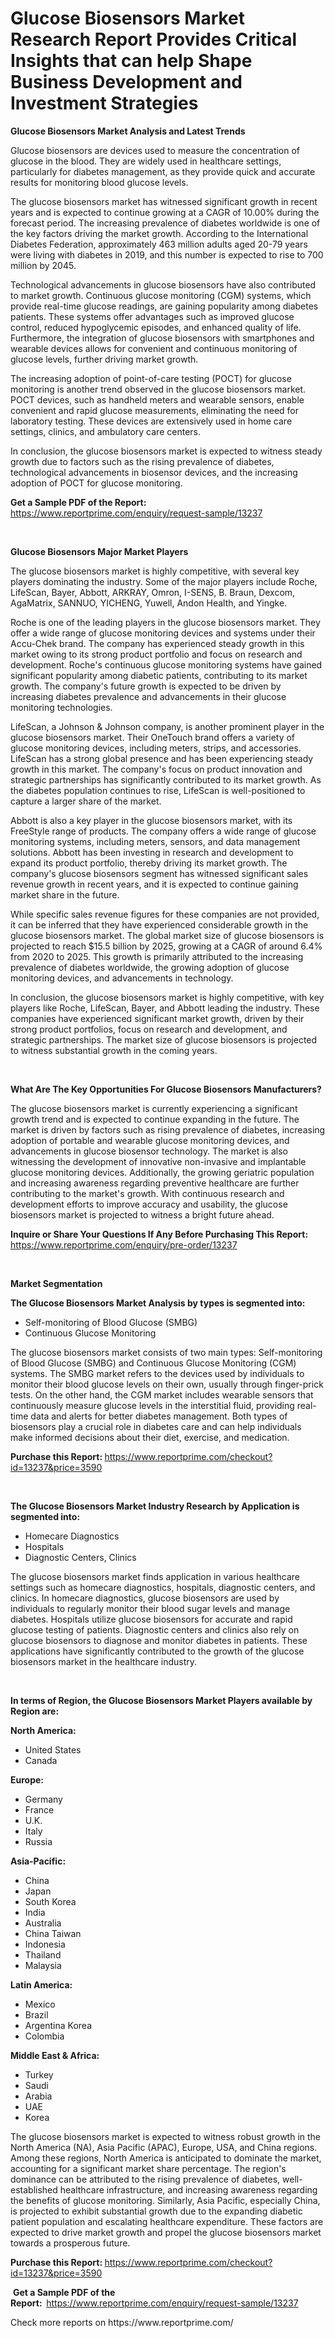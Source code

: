<p><h1>Glucose Biosensors Market Research Report Provides Critical Insights that can help Shape Business Development and Investment Strategies</h1></p><p><strong>Glucose Biosensors Market Analysis and Latest Trends</strong></p>
<p><p>Glucose biosensors are devices used to measure the concentration of glucose in the blood. They are widely used in healthcare settings, particularly for diabetes management, as they provide quick and accurate results for monitoring blood glucose levels.</p><p>The glucose biosensors market has witnessed significant growth in recent years and is expected to continue growing at a CAGR of 10.00% during the forecast period. The increasing prevalence of diabetes worldwide is one of the key factors driving the market growth. According to the International Diabetes Federation, approximately 463 million adults aged 20-79 years were living with diabetes in 2019, and this number is expected to rise to 700 million by 2045.</p><p>Technological advancements in glucose biosensors have also contributed to market growth. Continuous glucose monitoring (CGM) systems, which provide real-time glucose readings, are gaining popularity among diabetes patients. These systems offer advantages such as improved glucose control, reduced hypoglycemic episodes, and enhanced quality of life. Furthermore, the integration of glucose biosensors with smartphones and wearable devices allows for convenient and continuous monitoring of glucose levels, further driving market growth.</p><p>The increasing adoption of point-of-care testing (POCT) for glucose monitoring is another trend observed in the glucose biosensors market. POCT devices, such as handheld meters and wearable sensors, enable convenient and rapid glucose measurements, eliminating the need for laboratory testing. These devices are extensively used in home care settings, clinics, and ambulatory care centers.</p><p>In conclusion, the glucose biosensors market is expected to witness steady growth due to factors such as the rising prevalence of diabetes, technological advancements in biosensor devices, and the increasing adoption of POCT for glucose monitoring.</p></p>
<p><strong>Get a Sample PDF of the Report:&nbsp;</strong> <a href="https://www.reportprime.com/enquiry/request-sample/13237">https://www.reportprime.com/enquiry/request-sample/13237</a></p>
<p>&nbsp;</p>
<p><strong>Glucose Biosensors Major Market Players</strong></p>
<p><p>The glucose biosensors market is highly competitive, with several key players dominating the industry. Some of the major players include Roche, LifeScan, Bayer, Abbott, ARKRAY, Omron, I-SENS, B. Braun, Dexcom, AgaMatrix, SANNUO, YICHENG, Yuwell, Andon Health, and Yingke.</p><p>Roche is one of the leading players in the glucose biosensors market. They offer a wide range of glucose monitoring devices and systems under their Accu-Chek brand. The company has experienced steady growth in this market owing to its strong product portfolio and focus on research and development. Roche's continuous glucose monitoring systems have gained significant popularity among diabetic patients, contributing to its market growth. The company's future growth is expected to be driven by increasing diabetes prevalence and advancements in their glucose monitoring technologies.</p><p>LifeScan, a Johnson & Johnson company, is another prominent player in the glucose biosensors market. Their OneTouch brand offers a variety of glucose monitoring devices, including meters, strips, and accessories. LifeScan has a strong global presence and has been experiencing steady growth in this market. The company's focus on product innovation and strategic partnerships has significantly contributed to its market growth. As the diabetes population continues to rise, LifeScan is well-positioned to capture a larger share of the market.</p><p>Abbott is also a key player in the glucose biosensors market, with its FreeStyle range of products. The company offers a wide range of glucose monitoring systems, including meters, sensors, and data management solutions. Abbott has been investing in research and development to expand its product portfolio, thereby driving its market growth. The company's glucose biosensors segment has witnessed significant sales revenue growth in recent years, and it is expected to continue gaining market share in the future.</p><p>While specific sales revenue figures for these companies are not provided, it can be inferred that they have experienced considerable growth in the glucose biosensors market. The global market size of glucose biosensors is projected to reach $15.5 billion by 2025, growing at a CAGR of around 6.4% from 2020 to 2025. This growth is primarily attributed to the increasing prevalence of diabetes worldwide, the growing adoption of glucose monitoring devices, and advancements in technology.</p><p>In conclusion, the glucose biosensors market is highly competitive, with key players like Roche, LifeScan, Bayer, and Abbott leading the industry. These companies have experienced significant market growth, driven by their strong product portfolios, focus on research and development, and strategic partnerships. The market size of glucose biosensors is projected to witness substantial growth in the coming years.</p></p>
<p>&nbsp;</p>
<p><strong>What Are The Key Opportunities For Glucose Biosensors Manufacturers?</strong></p>
<p><p>The glucose biosensors market is currently experiencing a significant growth trend and is expected to continue expanding in the future. The market is driven by factors such as rising prevalence of diabetes, increasing adoption of portable and wearable glucose monitoring devices, and advancements in glucose biosensor technology. The market is also witnessing the development of innovative non-invasive and implantable glucose monitoring devices. Additionally, the growing geriatric population and increasing awareness regarding preventive healthcare are further contributing to the market's growth. With continuous research and development efforts to improve accuracy and usability, the glucose biosensors market is projected to witness a bright future ahead.</p></p>
<p><strong>Inquire or Share Your Questions If Any Before Purchasing This Report:</strong> <a href="https://www.reportprime.com/enquiry/pre-order/13237">https://www.reportprime.com/enquiry/pre-order/13237</a></p>
<p>&nbsp;</p>
<p><strong>Market Segmentation</strong></p>
<p><strong>The Glucose Biosensors Market Analysis by types is segmented into:</strong></p>
<p><ul><li>Self-monitoring of Blood Glucose (SMBG)</li><li>Continuous Glucose Monitoring</li></ul></p>
<p><p>The glucose biosensors market consists of two main types: Self-monitoring of Blood Glucose (SMBG) and Continuous Glucose Monitoring (CGM) systems. The SMBG market refers to the devices used by individuals to monitor their blood glucose levels on their own, usually through finger-prick tests. On the other hand, the CGM market includes wearable sensors that continuously measure glucose levels in the interstitial fluid, providing real-time data and alerts for better diabetes management. Both types of biosensors play a crucial role in diabetes care and can help individuals make informed decisions about their diet, exercise, and medication.</p></p>
<p><strong>Purchase this Report:&nbsp;</strong><a href="https://www.reportprime.com/checkout?id=13237&price=3590">https://www.reportprime.com/checkout?id=13237&price=3590</a></p>
<p>&nbsp;</p>
<p><strong>The Glucose Biosensors Market Industry Research by Application is segmented into:</strong></p>
<p><ul><li>Homecare Diagnostics</li><li>Hospitals</li><li>Diagnostic Centers, Clinics</li></ul></p>
<p><p>The glucose biosensors market finds application in various healthcare settings such as homecare diagnostics, hospitals, diagnostic centers, and clinics. In homecare diagnostics, glucose biosensors are used by individuals to regularly monitor their blood sugar levels and manage diabetes. Hospitals utilize glucose biosensors for accurate and rapid glucose testing of patients. Diagnostic centers and clinics also rely on glucose biosensors to diagnose and monitor diabetes in patients. These applications have significantly contributed to the growth of the glucose biosensors market in the healthcare industry.</p></p>
<p>&nbsp;</p>
<p><strong>In terms of Region, the Glucose Biosensors Market Players available by Region are:</strong></p>
<p>
    <p> <strong> North America: </strong>
        <ul>
            <li>United States</li>
            <li>Canada</li>
        </ul>
        </p> 
    <p> <strong> Europe: </strong>
        <ul>
            <li>Germany</li>
            <li>France</li>
            <li>U.K.</li>
            <li>Italy</li>
            <li>Russia</li>
        </ul>
        </p> 
    <p> <strong> Asia-Pacific: </strong>
        <ul>
            <li>China</li>
            <li>Japan</li>
            <li>South Korea</li>
            <li>India</li>
            <li>Australia</li>
            <li>China Taiwan</li>
            <li>Indonesia</li>
            <li>Thailand</li>
            <li>Malaysia</li>
        </ul>
        </p> 
    <p> <strong> Latin America: </strong>
        <ul>
            <li>Mexico</li>
            <li>Brazil</li>
            <li>Argentina Korea</li>
            <li>Colombia</li>
        </ul>
        </p> 
    <p> <strong> Middle East & Africa: </strong>
        <ul>
            <li>Turkey</li>
            <li>Saudi</li>
            <li>Arabia</li>
            <li>UAE</li>
            <li>Korea</li>
        </ul>
    </p>
    </p>
<p><p>The glucose biosensors market is expected to witness robust growth in the North America (NA), Asia Pacific (APAC), Europe, USA, and China regions. Among these regions, North America is anticipated to dominate the market, accounting for a significant market share percentage. The region's dominance can be attributed to the rising prevalence of diabetes, well-established healthcare infrastructure, and increasing awareness regarding the benefits of glucose monitoring. Similarly, Asia Pacific, especially China, is projected to exhibit substantial growth due to the expanding diabetic patient population and escalating healthcare expenditure. These factors are expected to drive market growth and propel the glucose biosensors market towards a prosperous future.</p></p>
<p><strong>Purchase this Report: </strong><a href="https://www.reportprime.com/checkout?id=13237&price=3590">https://www.reportprime.com/checkout?id=13237&price=3590</a></p>
<p>&nbsp;<strong>Get a Sample PDF of the Report:&nbsp;&nbsp;</strong><a href="https://www.reportprime.com/enquiry/request-sample/13237">https://www.reportprime.com/enquiry/request-sample/13237</a></p>
<p><strong></strong></p>
<p>Check more reports on https://www.reportprime.com/</p>